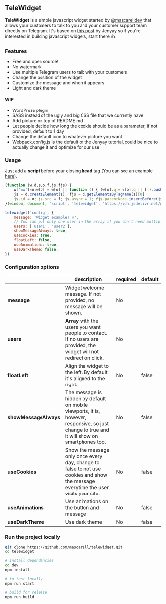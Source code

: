 ## TeleWidget

**TeleWidget** is a simple javascript widget started by [@mascarelldev](https://twitter.com/mascarelldev) that allows your customers to talk to you and your customer support team directly on Telegram. It's based on [this post](https://blog.jenyay.com/building-javascript-widget/) by Jenyay so if you're interested in building javascript widgets, start there 👍.


### Features

* Free and open source!
* No watermark
* Use multiple Telegram users to talk with your customers
* Change the position of the widget
* Customize the message and when it appears
* Light and dark theme

#### WIP

* WordPress plugin
* SASS instead of the ugly and big CSS file that we currently have
* Add picture on top of README.md
* Let people decide how long the cookie should be as a parameter, if not provided, default to 1 day
* Change the default icon to whatever picture you want
* Webpack.config.js is the default of the Jenyay tutorial, could be nice to actually change it and optimize for our use

### Usage

Just add a **script** before your closing **head** tag (You can see an example [here](https://codepen.io/mascarell/pen/yLOXWOW)).

```javascript
(function (w,d,s,o,f,js,fjs) {
    w['ww']=o;w[o] = w[o] || function () { (w[o].q = w[o].q || []).push(arguments) }
    js = d.createElement(s), fjs = d.getElementsByTagName(s)[0]
    js.id = o; js.src = f; js.async = 1; fjs.parentNode.insertBefore(js, fjs)
}(window, document, 'script', 'telewidget', 'https://cdn.jsdelivr.net/gh/mascarell/telewidget@latest/widget.js'))

telewidget('config', {
    message: 'Widget example! 🔥',
    // You can put only one user in the array if you don't need multiple users to manage customer support
    users: ['user1', 'user2'],
    showMessageAlways: true,
    useCookies: true,
    floatLeft: false,
    useAnimations: true,
    useDarkTheme: false,
})
```

### Configuration options

|                       | **description**                                                                                                                                          | **required** | **default** |
|-----------------------|----------------------------------------------------------------------------------------------------------------------------------------------------------|--------------|-------------|
| **message**           | Widget welcome message. If not provided, no message will be shown.                                                                                                                                          | No           |             |
| **users**             | **Array** with the users you want people to contact. If no users are provided, the widget will not redirect on click. | No           |             |
| **floatLeft**         | Align the widget to the left. By default it's aligned to the right.                                                                                                                           | No           | false       |
| **showMessageAlways** | The message is hidden by default on mobile viewports, it is, however, responsive, so just change to true and it will show on smartphones too.            | No           | false       |
| **useCookies**        | Show the message only once every day, change to false to not use cookies and show the message everytime the user visits your site.                         | No           | false        |
| **useAnimations**        | Use animations on the button and message                        | No           | false        |
| **useDarkTheme**        | Use dark theme                       | No           | false        |

### Run the project locally

```bash
git clone https://github.com/mascarell/telewidget.git
cd telewidget

# install dependencies
cd dev
npm install

# to test locally
npm run start

# build for release
npm run build
```